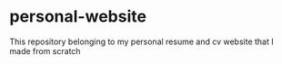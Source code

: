 # personal-website
This repository belonging to my personal resume and cv website that I made from scratch
